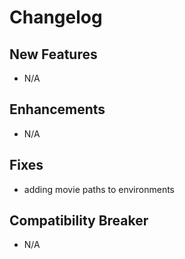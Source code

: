 # Changelog

## New Features

- N/A

## Enhancements

- N/A

## Fixes

- adding movie paths to environments

## Compatibility Breaker

- N/A
